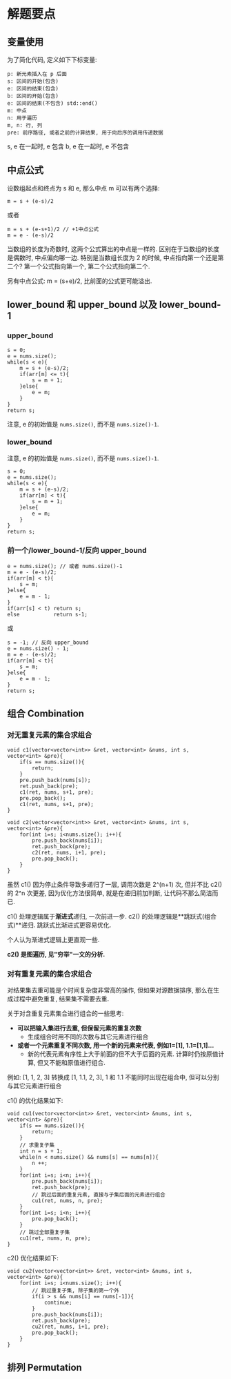# 解题要点

## 变量使用

为了简化代码, 定义如下下标变量:

	p: 新元素插入在 p 后面
	s: 区间的开始(包含)
	e: 区间的结束(包含)
	b: 区间的开始(包含)
	e: 区间的结束(不包含) std::end()
	m: 中点
	n: 用于遍历
	m, n: 行, 列
	pre: 前序路径, 或者之前的计算结果, 用于向后序的调用传递数据

s, e 在一起时, e 包含
b, e 在一起时, e 不包含

## 中点公式

设数组起点和终点为 s 和 e, 那么中点 m 可以有两个选择:

	m = s + (e-s)/2

或者

	m = s + (e-s+1)/2 // +1中点公式
	m = e - (e-s)/2

当数组的长度为奇数时, 这两个公式算出的中点是一样的. 区别在于当数组的长度是偶数时, 中点偏向哪一边. 特别是当数组长度为 2 的时候, 中点指向第一个还是第二个? 第一个公式指向第一个, 第二个公式指向第二个.

另有中点公式: m = (s+e)/2, 比前面的公式更可能溢出.

## lower_bound 和 upper_bound 以及 lower_bound-1

### upper_bound

	s = 0;
	e = nums.size();
	while(s < e){
		m = s + (e-s)/2;
		if(arr[m] <= t){
			s = m + 1;
		}else{
			e = m;
		}
	}
	return s;

注意, e 的初始值是 `nums.size()`, 而不是 `nums.size()-1`.

### lower_bound

注意, e 的初始值是 `nums.size()`, 而不是 `nums.size()-1`.

	s = 0;
	e = nums.size();
	while(s < e){
		m = s + (e-s)/2;
		if(arr[m] < t){
			s = m + 1;
		}else{
			e = m;
		}
	}
	return s;

### 前一个/lower_bound-1/反向 upper_bound

	e = nums.size(); // 或者 nums.size()-1
	m = e - (e-s)/2;
	if(arr[m] < t){
		s = m;
	}else{
		e = m - 1;
	}
	if(arr[s] < t) return s;
	else           return s-1;

或

	s = -1; // 反向 upper_bound
	e = nums.size() - 1;
	m = e - (e-s)/2;
	if(arr[m] < t){
	    s = m;
	}else{
	    e = m - 1;
	}
	return s;

## 组合 Combination

### 对无重复元素的集合求组合

	void c1(vector<vector<int>> &ret, vector<int> &nums, int s, vector<int> &pre){
	    if(s == nums.size()){
	        return;
	    }   
	    pre.push_back(nums[s]);
	    ret.push_back(pre);
	    c1(ret, nums, s+1, pre);
	    pre.pop_back();
	    c1(ret, nums, s+1, pre);
	}

	void c2(vector<vector<int>> &ret, vector<int> &nums, int s, vector<int> &pre){
	    for(int i=s; i<nums.size(); i++){
	        pre.push_back(nums[i]);
	        ret.push_back(pre);
	        c2(ret, nums, i+1, pre);
	        pre.pop_back();
	    }   
	}

虽然 c1() 因为停止条件导致多递归了一层, 调用次数是 2^(n+1) 次, 但并不比 c2() 的 2^n 次更差, 因为优化方法很简单, 就是在递归前加判断, 让代码不那么简洁而已.

c1() 处理逻辑属于**渐进式**递归, 一次前进一步. c2() 的处理逻辑是**跳跃式(组合式)**递归. 跳跃式比渐进式更容易优化.

个人认为渐进式逻辑上更直观一些.

**c2() 是图遍历, 见"穷举"一文的分析.**

### 对有重复元素的集合求组合

对结果集去重可能是个时间复杂度非常高的操作, 但如果对源数据排序, 那么在生成过程中避免重复, 结果集不需要去重.

关于对含重复元素集合进行组合的一些思考:

* **可以把输入集进行去重, 但保留元素的重复次数**
	* 生成组合时用不同的次数与其它元素进行组合
* **或者一个元素重复不同次数, 用一个新的元素来代表, 例如1=[1], 1.1=[1,1]...**
	* 新的代表元素有序性上大于前面的但不大于后面的元素. 计算时仍按原值计算, 但又不能和原值进行组合.

例如: [1, 1, 2, 3] 转换成 [1, 1.1, 2, 3], 1 和 1.1 不能同时出现在组合中, 但可以分别与其它元素进行组合

c1() 的优化结果如下:

	void cu1(vector<vector<int>> &ret, vector<int> &nums, int s, vector<int> &pre){
	    if(s == nums.size()){
	        return;
	    }
	    // 求重复子集
	    int n = s + 1;
	    while(n < nums.size() && nums[s] == nums[n]){
	        n ++; 
	    }
	    for(int i=s; i<n; i++){
	        pre.push_back(nums[i]);
	        ret.push_back(pre);
	        // 跳过后面的重复元素, 直接与子集后面的元素进行组合
	        cu1(ret, nums, n, pre);
	    }   
	    for(int i=s; i<n; i++){
	        pre.pop_back();
	    }
	    // 跳过全部重复子集
	    cu1(ret, nums, n, pre);
	}

c2() 优化结果如下:

	void cu2(vector<vector<int>> &ret, vector<int> &nums, int s, vector<int> &pre){
	    for(int i=s; i<nums.size(); i++){
	        // 跳过重复子集, 除子集的第一个外
	        if(i > s && nums[i] == nums[-1]){
	            continue;
	        }
	        pre.push_back(nums[i]);
	        ret.push_back(pre);
	        cu2(ret, nums, i+1, pre);
	        pre.pop_back();
	    }
	}

## 排列 Permutation


